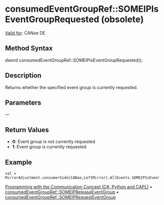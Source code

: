 # consumedEventGroupRef::SOMEIPIsEventGroupRequested (obsolete)

[Valid for](../../../Shared/FeatureAvailability.md):  CANoe DE

## Method Syntax

dword consumedEventGroupRef::SOMEIPIsEventGroupRequested();

## Description

Returns whether the specified event group is currently requested.

## Parameters

—

## Return Values

- **0**: Event group is not currently requested
- **1**: Event group is currently requested

## Example

```plaintext
val = MirrorAdjustment.consumerSide[CANoe,LeftMirror].AllEvents.SOMEIPIsEventGroupRequested();
```

[Programming with the Communication Concept (C#, Python and CAPL)](../../../CANoeCANalyzer/CommunicationConcept/Programming/CCP.md) • [consumedEventGroupRef::SOMEIPReleaseEventGroup](CAPLfunctionConsumedEventGroupRefSOMEIPReleaseEventGroup.md) • [consumedEventGroupRef::SOMEIPRequestEventGroup](CAPLfunctionConsumedEventGroupRefSOMEIPRequestEventGroup.md)
